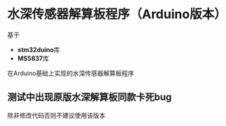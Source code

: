 # 水深传感器解算板程序（Arduino版本）

基于

* **stm32duino**库
* **MS5837**库

在Arduino基础上实现的水深传感器解算板程序

## 测试中出现原版水深解算板同款卡死bug

除非修改代码否则不建议使用该版本

